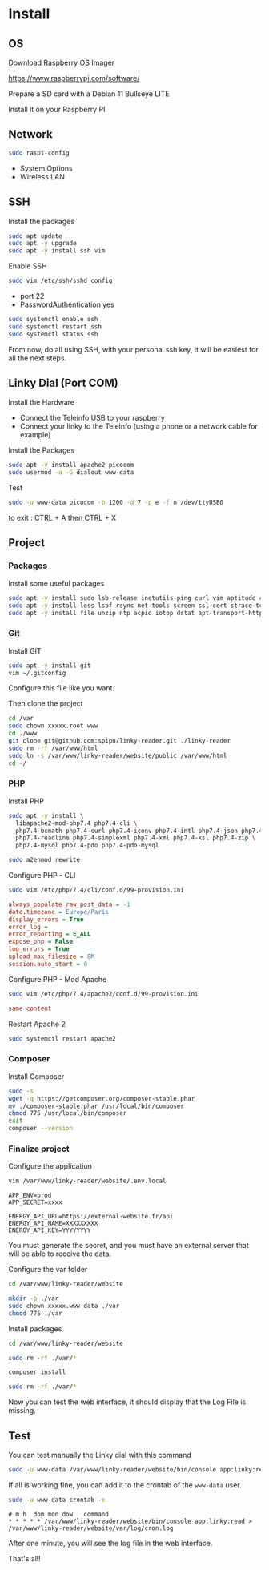 # Install

## OS

Download Raspberry OS Imager

https://www.raspberrypi.com/software/

Prepare a SD card with a Debian 11 Bullseye LITE

Install it on your Raspberry PI

## Network

```bash
sudo raspi-config
```

* System Options
* Wireless LAN

## SSH

Install the packages

```bash
sudo apt update
sudo apt -y upgrade
sudo apt -y install ssh vim
```

Enable SSH

```bash
sudo vim /etc/ssh/sshd_config
```

* port 22
* PasswordAuthentication yes

```bash
sudo systemctl enable ssh
sudo systemctl restart ssh
sudo systemctl status ssh
```

From now, do all using SSH, with your personal ssh key, it will be easiest for all the next steps.

## Linky Dial (Port COM)

Install the Hardware

* Connect the Teleinfo USB to your raspberry
* Connect your linky to the Teleinfo (using a phone or a network cable for example)

Install the Packages

```bash
sudo apt -y install apache2 picocom
sudo usermod -a -G dialout www-data
```

Test

```bash 
sudo -u www-data picocom -b 1200 -d 7 -p e -f n /dev/ttyUSB0
```

to exit : CTRL + A then CTRL + X

## Project

### Packages

Install some useful packages

```bash
sudo apt -y install sudo lsb-release inetutils-ping curl vim aptitude ca-certificates bash-completion
sudo apt -y install less lsof rsync net-tools screen ssl-cert strace tcpdump telnet
sudo apt -y install file unzip ntp acpid iotop dstat apt-transport-https tar wget zip
```

### Git

Install GIT

```bash
sudo apt -y install git
vim ~/.gitconfig
```

Configure this file like you want.

Then clone the project

```bash
cd /var
sudo chown xxxxx.root www
cd ./www
git clone git@github.com:spipu/linky-reader.git ./linky-reader
sudo rm -rf /var/www/html
sudo ln -s /var/www/linky-reader/website/public /var/www/html
cd ~/
```

### PHP

Install PHP

```bash
sudo apt -y install \
  libapache2-mod-php7.4 php7.4-cli \
  php7.4-bcmath php7.4-curl php7.4-iconv php7.4-intl php7.4-json php7.4-mbstring \
  php7.4-readline php7.4-simplexml php7.4-xml php7.4-xsl php7.4-zip \
  php7.4-mysql php7.4-pdo php7.4-pdo-mysql

sudo a2enmod rewrite
```

Configure PHP - CLI

```bash
sudo vim /etc/php/7.4/cli/conf.d/99-provision.ini
```

```ini
always_populate_raw_post_data = -1
date.timezone = Europe/Paris
display_errors = True
error_log =
error_reporting = E_ALL
expose_php = False
log_errors = True
upload_max_filesize = 8M
session.auto_start = 0
```

Configure PHP - Mod Apache

```bash
sudo vim /etc/php/7.4/apache2/conf.d/99-provision.ini
```

```ini
same content
```

Restart Apache 2

```bash
sudo systemctl restart apache2
```

### Composer

Install Composer

```bash
sudo -s
wget -q https://getcomposer.org/composer-stable.phar
mv ./composer-stable.phar /usr/local/bin/composer
chmod 775 /usr/local/bin/composer
exit
composer --version
```

### Finalize project

Configure the application

```bash
vim /var/www/linky-reader/website/.env.local
```

```init
APP_ENV=prod
APP_SECRET=xxxx

ENERGY_API_URL=https://external-website.fr/api
ENERGY_API_NAME=XXXXXXXXX
ENERGY_API_KEY=YYYYYYYY
```

You must generate the secret, and you must have an external server that will be able to receive the data.

Configure the var folder

```bash
cd /var/www/linky-reader/website

mkdir -p ./var
sudo chown xxxxx.www-data ./var
chmod 775 ./var
```

Install packages

```bash
cd /var/www/linky-reader/website

sudo rm -rf ./var/*

composer install

sudo rm -rf ./var/*
```

Now you can test the web interface, it should display that the Log File is missing.

## Test

You can test manually the Linky dial with this command

```bash
sudo -u www-data /var/www/linky-reader/website/bin/console app:linky:read
```

If all is working fine, you can add it to the crontab of the `www-data` user.

```bash
sudo -u www-data crontab -e
```

```cronexp
# m h  dom mon dow   command
* * * * * /var/www/linky-reader/website/bin/console app:linky:read > /var/www/linky-reader/website/var/log/cron.log
```

After one minute, you will see the log file in the web interface.

That's all!
